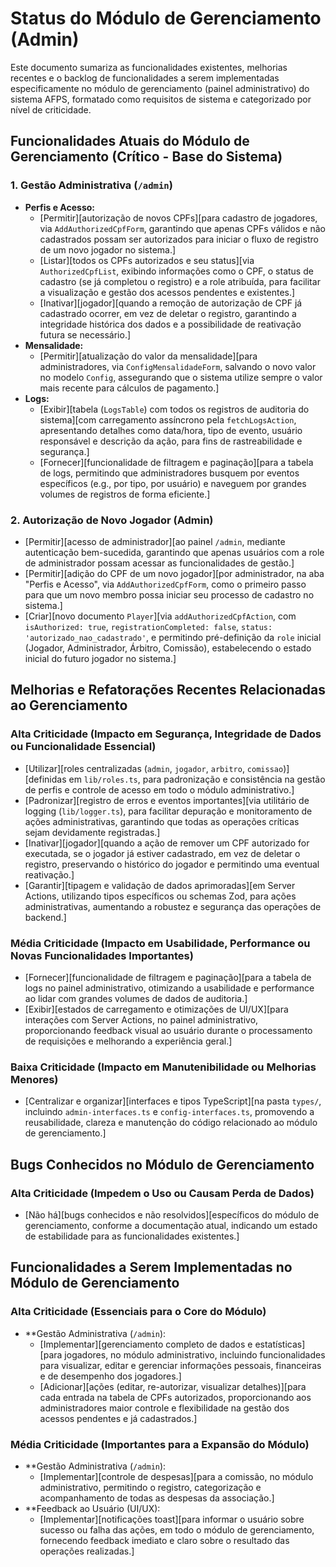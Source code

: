 # Status do Módulo de Gerenciamento (Admin)

Este documento sumariza as funcionalidades existentes, melhorias recentes e o backlog de funcionalidades a serem implementadas especificamente no módulo de gerenciamento (painel administrativo) do sistema AFPS, formatado como requisitos de sistema e categorizado por nível de criticidade.

## Funcionalidades Atuais do Módulo de Gerenciamento (Crítico - Base do Sistema)

### 1. Gestão Administrativa (`/admin`)
- **Perfis e Acesso:**
  - [Permitir][autorização de novos CPFs][para cadastro de jogadores, via `AddAuthorizedCpfForm`, garantindo que apenas CPFs válidos e não cadastrados possam ser autorizados para iniciar o fluxo de registro de um novo jogador no sistema.]
  - [Listar][todos os CPFs autorizados e seu status][via `AuthorizedCpfList`, exibindo informações como o CPF, o status de cadastro (se já completou o registro) e a role atribuída, para facilitar a visualização e gestão dos acessos pendentes e existentes.]
  - [Inativar][jogador][quando a remoção de autorização de CPF já cadastrado ocorrer, em vez de deletar o registro, garantindo a integridade histórica dos dados e a possibilidade de reativação futura se necessário.]
- **Mensalidade:**
  - [Permitir][atualização do valor da mensalidade][para administradores, via `ConfigMensalidadeForm`, salvando o novo valor no modelo `Config`, assegurando que o sistema utilize sempre o valor mais recente para cálculos de pagamento.]
- **Logs:**
  - [Exibir][tabela (`LogsTable`) com todos os registros de auditoria do sistema][com carregamento assíncrono pela `fetchLogsAction`, apresentando detalhes como data/hora, tipo de evento, usuário responsável e descrição da ação, para fins de rastreabilidade e segurança.]
  - [Fornecer][funcionalidade de filtragem e paginação][para a tabela de logs, permitindo que administradores busquem por eventos específicos (e.g., por tipo, por usuário) e naveguem por grandes volumes de registros de forma eficiente.]

### 2. Autorização de Novo Jogador (Admin)
- [Permitir][acesso de administrador][ao painel `/admin`, mediante autenticação bem-sucedida, garantindo que apenas usuários com a role de administrador possam acessar as funcionalidades de gestão.]
- [Permitir][adição do CPF de um novo jogador][por administrador, na aba "Perfis e Acesso", via `AddAuthorizedCpfForm`, como o primeiro passo para que um novo membro possa iniciar seu processo de cadastro no sistema.]
- [Criar][novo documento `Player`][via `addAuthorizedCpfAction`, com `isAuthorized: true`, `registrationCompleted: false`, `status: 'autorizado_nao_cadastrado'`, e permitindo pré-definição da `role` inicial (Jogador, Administrador, Árbitro, Comissão), estabelecendo o estado inicial do futuro jogador no sistema.]

## Melhorias e Refatorações Recentes Relacionadas ao Gerenciamento

### Alta Criticidade (Impacto em Segurança, Integridade de Dados ou Funcionalidade Essencial)
- [Utilizar][roles centralizadas (`admin`, `jogador`, `arbitro`, `comissao`)][definidas em `lib/roles.ts`, para padronização e consistência na gestão de perfis e controle de acesso em todo o módulo administrativo.]
- [Padronizar][registro de erros e eventos importantes][via utilitário de logging (`lib/logger.ts`), para facilitar depuração e monitoramento de ações administrativas, garantindo que todas as operações críticas sejam devidamente registradas.]
- [Inativar][jogador][quando a ação de remover um CPF autorizado for executada, se o jogador já estiver cadastrado, em vez de deletar o registro, preservando o histórico do jogador e permitindo uma eventual reativação.]
- [Garantir][tipagem e validação de dados aprimoradas][em Server Actions, utilizando tipos específicos ou schemas Zod, para ações administrativas, aumentando a robustez e segurança das operações de backend.]

### Média Criticidade (Impacto em Usabilidade, Performance ou Novas Funcionalidades Importantes)
- [Fornecer][funcionalidade de filtragem e paginação][para a tabela de logs no painel administrativo, otimizando a usabilidade e performance ao lidar com grandes volumes de dados de auditoria.]
- [Exibir][estados de carregamento e otimizações de UI/UX][para interações com Server Actions, no painel administrativo, proporcionando feedback visual ao usuário durante o processamento de requisições e melhorando a experiência geral.]

### Baixa Criticidade (Impacto em Manutenibilidade ou Melhorias Menores)
- [Centralizar e organizar][interfaces e tipos TypeScript][na pasta `types/`, incluindo `admin-interfaces.ts` e `config-interfaces.ts`, promovendo a reusabilidade, clareza e manutenção do código relacionado ao módulo de gerenciamento.]

## Bugs Conhecidos no Módulo de Gerenciamento

### Alta Criticidade (Impedem o Uso ou Causam Perda de Dados)
- [Não há][bugs conhecidos e não resolvidos][específicos do módulo de gerenciamento, conforme a documentação atual, indicando um estado de estabilidade para as funcionalidades existentes.]

## Funcionalidades a Serem Implementadas no Módulo de Gerenciamento

### Alta Criticidade (Essenciais para o Core do Módulo)
- **Gestão Administrativa (`/admin`):
  - [Implementar][gerenciamento completo de dados e estatísticas][para jogadores, no módulo administrativo, incluindo funcionalidades para visualizar, editar e gerenciar informações pessoais, financeiras e de desempenho dos jogadores.]
  - [Adicionar][ações (editar, re-autorizar, visualizar detalhes)][para cada entrada na tabela de CPFs autorizados, proporcionando aos administradores maior controle e flexibilidade na gestão dos acessos pendentes e já cadastrados.]

### Média Criticidade (Importantes para a Expansão do Módulo)
- **Gestão Administrativa (`/admin`):
  - [Implementar][controle de despesas][para a comissão, no módulo administrativo, permitindo o registro, categorização e acompanhamento de todas as despesas da associação.]
- **Feedback ao Usuário (UI/UX):
  - [Implementar][notificações toast][para informar o usuário sobre sucesso ou falha das ações, em todo o módulo de gerenciamento, fornecendo feedback imediato e claro sobre o resultado das operações realizadas.]